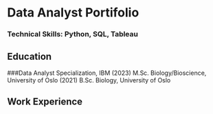 # Data Analyst Portifolio 

### Technical Skills: Python, SQL, Tableau

## Education
###Data Analyst Specialization, IBM (2023)
 M.Sc. Biology/Bioscience, University of Oslo (2021)
 B.Sc. Biology, University of Oslo 
 

## Work Experience
